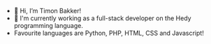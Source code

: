 - 👋 Hi, I’m Timon Bakker!
- 👀 I'm currently working as a full-stack developer on the Hedy programming language.
- Favourite languages are Python, PHP, HTML, CSS and Javascript!
